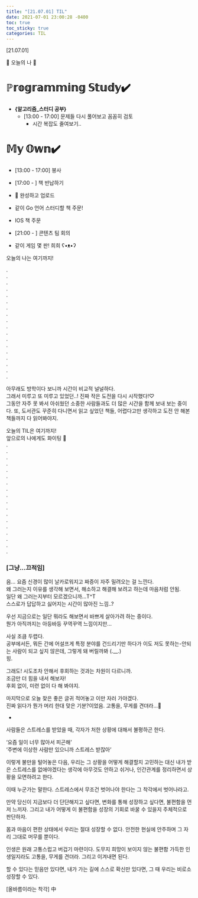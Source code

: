 ```yaml
---
title: "[21.07.01] TIL"
date: 2021-07-01 23:00:28 -0400
toc: true
toc_sticky: true
categories: TIL
---
```



[21.07.01]

🙌 오늘의 나 🙌

# ℙ𝕣𝕠𝕘𝕣𝕒𝕞𝕞𝕚𝕟𝕘 𝕊𝕥𝕦𝕕𝕪✔️   
- **{알고리즘_스터디 공부}**
    * [13:00 - 17:00] 문제들 다시 풀어보고 꼼꼼히 검토
        - 시간 복잡도 줄여보기..





# 𝕄𝕪 𝕆𝕨𝕟✔️
- [13:00 - 17:00] 봉사 


- [17:00 - ] 책 반납하기

- 🤫 완성하고 업로드

- 같이 Go 언어 스터디할 책 주문!

- IOS 책 주문

- [21:00 - ] 콘텐츠 팀 회의

- 같이 게임 몇 판! 희희 ʕ•ᴥ•ʔ

 

 




오늘의 나는 여기까지! 
    
.     
.      
.      
.    
.     
.      
.       
.        
.      
.      
.       
.      
.      
.      
.      
.      
.      
.    

아무래도 방학이다 보니까 시간이 비교적 널널하다.   
그래서 미루고 또 미루고 있었던..! 진짜 작은 도전을 다시 시작했다!♡          
그동안 자주 못 봐서 아쉬웠던 소중한 사람들과도 더 많은 시간을 함께 보내 보는 중이다.
또, 도서관도 꾸준히 다니면서 읽고 싶었던 책들, 어렵다고만 생각하고 도전 안 해본 책들까지 다 읽어봐야지.    

오늘의 TIL은 여기까지!       
앞으로의 나에게도 화이팅 🌸    
.     
.      
.      
.    
.     
.      
.       
.        
.      
.      
.       
.      
.      
.      
.      
.      
.      
.    


### **[그냥...끄적임]**

음... 요즘 신경이 많이 날카로워지고 짜증이 자주 밀려오는 걸 느낀다.    
왜 그러는지 이유를 생각해 보면서, 해소하고 해결해 보려고 하는데 마음처럼 안됨.      
일단 왜 그러는지부터 모르겠으니까...T^T     
스스로가 답답하고 싫어지는 시간이 많아진 느낌..?     

우선 지금으로는 일단 뭐라도 해보면서 바쁘게 살아가려 하는 중이다.   
뭔가 아직까지는 아등바등 꾸역꾸역 느낌이지만...    

사실 조큼 두렵다.     
공부에서든, 뭐든 간에 어설프게 특정 분야를 건드리기만 하다가 이도 저도 못하는-안되는 사람이 되고 싶지 않은데, 그렇게 돼 버릴까봐 (.__.)      
힝.    

그래도! 시도조차 안해서 후회하는 것과는 차원이 다르니까.      
조금만 더 힘을 내서 해보자!     
후회 없이, 미련 없이 다 해 봐야지.     

마지막으로 오늘 찾은 좋은 글귀 적어놓고 이만 자러 가야겠다.    
진짜 읽다가 뭔가 머리 한대 맞은 기분?이었음.
고통을, 무게를 견뎌라...🤔    


-

사람들은 스트레스를 받았을 때, 각자가 처한 상황에 대해서 불평하곤 한다. 

‘요즘 일이 너무 많아서 피곤해’      
‘주변에 이상한 사람만 있으니까 스트레스 받잖아’

이렇게 불만을 털어놓은 다음, 우리는 그 상황을 어떻게 해결할지 고민하는 대신 내가 받은 스트레스를 없애야겠다는 생각에 아무것도 안하고 쉬거나, 인간관계를 정리하면서 상황을 모면하려고 한다.

이때 누군가는 말한다.
스트레스에서 무조건 벗어나야 한다는 그 착각에서 벗어나라고.

만약 당신이 지금보다 더 단단해지고 싶다면, 변화를 통해 성장하고 싶다면, 불편함을 먼저 느끼자.
그리고 내가 어떻게 이 불편함을 성장의 기회로 바꿀 수 있을지 주체적으로 판단하자.

몸과 마음이 편한 상태에서 우리는 절대 성장할 수 없다.
안전한 현실에 안주하며 그 자리 그대로 머무를 뿐이다.

인생은 원래 고통스럽고 버겁기 마련이다. 
도무지 희망이 보이지 않는 불편함 가득한 인생일지라도 고통을, 무게를 견뎌라.
그리고 이겨내면 된다.

할 수 있다는 믿음만 있다면, 내가 가는 길에 스스로 확신만 있다면,
그 때 우리는 비로소 성장할 수 있다.

[올바름이라는 착각] 中
